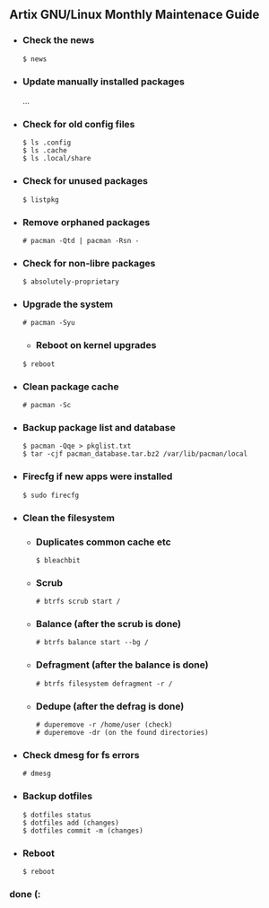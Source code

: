 ## Artix GNU/Linux Monthly  Maintenace Guide

- ### Check the news
    `$ news`

- ### Update manually installed packages
    ...

- ### Check for old config files
    ```
    $ ls .config
    $ ls .cache
    $ ls .local/share
    ```

- ### Check for unused packages
    `$ listpkg`

- ### Remove orphaned packages
    `# pacman -Qtd | pacman -Rsn -`

- ### Check for non-libre packages
    `$ absolutely-proprietary`

- ### Upgrade the system
    `# pacman -Syu`

    - ### Reboot on kernel upgrades
    `$ reboot`

- ### Clean package cache
    `# pacman -Sc`

- ### Backup package list and database
    ```
    $ pacman -Qqe > pkglist.txt
    $ tar -cjf pacman_database.tar.bz2 /var/lib/pacman/local
    ``` 
- ### Firecfg if new apps were installed
    `$ sudo firecfg`

- ### Clean the filesystem
    - ### Duplicates common cache etc
        `$ bleachbit`

    - ### Scrub
        `# btrfs scrub start /`

    - ### Balance (after the scrub is done)
        `# btrfs balance start --bg /`
        
    - ### Defragment (after the balance is done)
        `# btrfs filesystem defragment -r /`

    - ### Dedupe (after the defrag is done)
        ```
        # duperemove -r /home/user (check)
        # duperemove -dr (on the found directories)
        ```

- ### Check dmesg for fs errors
    ```# dmesg```

- ### Backup dotfiles
    ```
    $ dotfiles status
    $ dotfiles add (changes)
    $ dotfiles commit -m (changes)
    ```

- ### Reboot
    ```$ reboot```

### done (:
